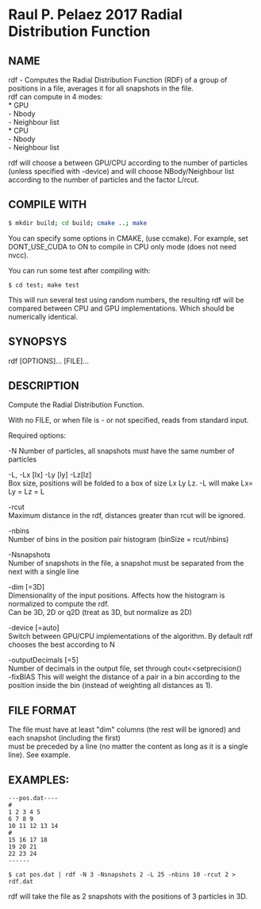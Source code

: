 # Raul P. Pelaez 2017 Radial Distribution Function  

## NAME   
rdf -  Computes the Radial Distribution Function (RDF) of a group of positions in a file, averages it for all snapshots in the file.  
rdf can compute in 4 modes:  
	* GPU  
	  - Nbody  
	  - Neighbour list  
	* CPU  
	  - Nbody  
	  - Neighbour list  
	  
rdf will choose a between GPU/CPU according to the number of particles (unless specified with -device) and will choose NBody/Neighbour list according to the number of particles and the factor L/rcut.  
## COMPILE WITH  

```bash
$ mkdir build; cd build; cmake ..; make
```

You can specify some options in CMAKE, (use ccmake). For example, set DONT_USE_CUDA to ON to compile in CPU only mode (does not need nvcc).  

You can run some test after compiling with:  
```
$ cd test; make test 
```

This will run several test using random numbers, the resulting rdf will be compared between CPU and GPU implementations. Which should be numerically identical.  

## SYNOPSYS  

rdf [OPTIONS]... [FILE]...  

## DESCRIPTION  
   Compute the Radial Distribution Function.  
   
   With no FILE, or when file is - or not specified, reads from standard input.  

   Required options:  

   -N
       Number of particles, all snapshots must have the same number of particles  

   -L, -Lx [lx] -Ly [ly]  -Lz[lz]  
       Box size, positions will be folded to a box of size Lx Ly Lz. -L will make Lx= Ly = Lz = L  

   -rcut  
       Maximum distance in the rdf, distances greater than rcut will be ignored.  
   
   -nbins  
       Number of bins in the position pair histogram (binSize = rcut/nbins)  

   -Nsnapshots   
       Number of snapshots in the file, a snapshot must be separated from the next with a single line  

   -dim [=3D]  
       Dimensionality of the input positions. Affects how the histogram is normalized to compute the rdf.  
      Can be 3D, 2D or q2D (treat as 3D, but normalize as 2D)
	  
   -device [=auto]  
       Switch between GPU/CPU implementations of the algorithm. By default rdf chooses the best according to N  
	
   -outputDecimals [=5]  
	   Number of decimals in the output file, set through cout<<setprecision()  
   -fixBIAS
	   This will weight the distance of a pair in a bin according to the position inside the bin (instead of weighting all distances as 1).  

   
   
 ## FILE FORMAT   
   The file must have at least "dim" columns (the rest will be ignored) and each snapshot (including the first)  
   must be preceded by a line (no matter the content as long as it is a single line). See example.  


## EXAMPLES:  

```
---pos.dat----
#
1 2 3 4 5
6 7 8 9
10 11 12 13 14
#
15 16 17 18
19 20 21
22 23 24
------

$ cat pos.dat | rdf -N 3 -Nsnapshots 2 -L 25 -nbins 10 -rcut 2 > rdf.dat
```
rdf will take the file as 2 snapshots with the positions of 3 particles in 3D.

